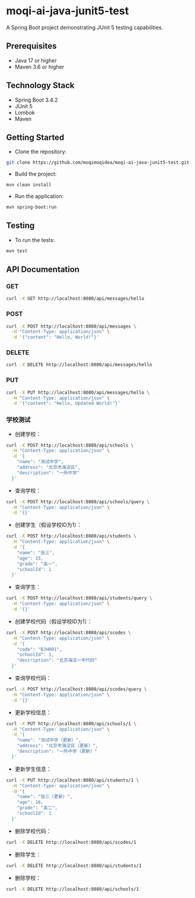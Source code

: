 # moqi-ai-java-junit5-test

A Spring Boot project demonstrating JUnit 5 testing capabilities.

## Prerequisites

- Java 17 or higher
- Maven 3.6 or higher

## Technology Stack

- Spring Boot 3.4.2
- JUnit 5
- Lombok
- Maven

## Getting Started

* Clone the repository:

```bash
git clone https://github.com/moqimoqidea/moqi-ai-java-junit5-test.git
```

* Build the project:

```bash
mvn clean install
```

* Run the application:

```bash
mvn spring-boot:run
```

## Testing

* To run the tests:

```bash
mvn test
```

## API Documentation

### GET

```bash
curl -X GET http://localhost:8080/api/messages/hello
```

### POST

```bash
curl -X POST http://localhost:8080/api/messages \
  -H "Content-Type: application/json" \
  -d '{"content": "Hello, World!"}'
```

### DELETE

```bash
curl -X DELETE http://localhost:8080/api/messages/hello
```

### PUT

```bash
curl -X PUT http://localhost:8080/api/messages/hello \
  -H "Content-Type: application/json" \
  -d '{"content": "Hello, Updated World!"}'
```

### 学校测试

* 创建学校：

```bash
curl -X POST http://localhost:8080/api/schools \
  -H "Content-Type: application/json" \
  -d '{
    "name": "测试中学",
    "address": "北京市海淀区",
    "description": "一所中学"
  }'
```

* 查询学校：

```bash
curl -X POST http://localhost:8080/api/schools/query \
  -H "Content-Type: application/json" \
  -d '{}'
```

* 创建学生（假设学校ID为1）：

```bash
curl -X POST http://localhost:8080/api/students \
  -H "Content-Type: application/json" \
  -d '{
    "name": "张三",
    "age": 15,
    "grade": "高一",
    "schoolId": 1
  }'
```

* 查询学生：

```bash
curl -X POST http://localhost:8080/api/students/query \
  -H "Content-Type: application/json" \
  -d '{}'
```

* 创建学校代码（假设学校ID为1）：

```bash
curl -X POST http://localhost:8080/api/scodes \
  -H "Content-Type: application/json" \
  -d '{
    "code": "BJH001",
    "schoolId": 1,
    "description": "北京海淀一中代码"
  }'
```

* 查询学校代码：

```bash
curl -X POST http://localhost:8080/api/scodes/query \
  -H "Content-Type: application/json" \
  -d '{}'
```

* 更新学校信息：

```bash
curl -X PUT http://localhost:8080/api/schools/1 \
  -H "Content-Type: application/json" \
  -d '{
    "name": "测试中学（更新）",
    "address": "北京市海淀区（更新）",
    "description": "一所中学（更新）"
  }'
```

* 更新学生信息：

```bash
curl -X PUT http://localhost:8080/api/students/1 \
  -H "Content-Type: application/json" \
  -d '{
    "name": "张三（更新）",
    "age": 16,
    "grade": "高二",
    "schoolId": 1
  }'
```

* 删除学校代码：

```bash
curl -X DELETE http://localhost:8080/api/scodes/1
```

* 删除学生：

```bash
curl -X DELETE http://localhost:8080/api/students/1
```

* 删除学校：

```bash
curl -X DELETE http://localhost:8080/api/schools/1
```

